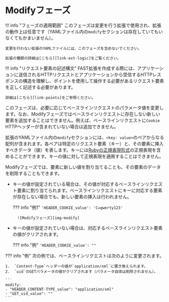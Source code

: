 [link-points]:          points/intro.md
[link-ruby-regexp]:     http://ruby-doc.org/core-2.6.1/doc/regexp_rdoc.html
[link-ext-logic]:       logic.md

[img-modify]:           ../../images/fast/dsl/common/phases/modify.png

# Modifyフェーズ

!!! info "フェーズの適用範囲"
    このフェーズは変更を行う拡張で使用され、拡張の動作上は任意です（YAMLファイル内の`modify`セクションは存在していてもいなくてもかまいません）。

    変更を行わない拡張のYAMLファイルには、このフェーズを含めないでください。
    
    拡張の種類の詳細は[こちら][link-ext-logic]をご覧ください。

!!! info "リクエスト要素の記述構文"
    FAST拡張を作成する際には、アプリケーションに送信されるHTTPリクエストとアプリケーションから受信するHTTPレスポンスの構造を理解し、ポイントを使用して操作する必要があるリクエスト要素を正しく記述する必要があります。 

    詳細は[こちら][link-points]をご参照ください。
 
 このフェーズは、必要に応じてベースラインリクエストのパラメータ値を変更します。なお、Modifyフェーズではベースラインリクエストに存在しない新しい要素を追加することはできません。例えば、ベースラインリクエストに`Cookie` HTTPヘッダーが含まれていない場合は追加できません。 

拡張のYAMLファイル内の`modify`セクションには、`<key: value>`のペアからなる配列が含まれます。各ペアは特定のリクエスト要素（キー）と、その要素に挿入すべきデータ（値）を表します。キーには[Rubyの正規表現形式][link-ruby-regexp]の正規表現を含めることができます。キーの値に対して正規表現を適用することはできません。

Modifyフェーズでは、要素に新しい値を割り当てることも、その要素のデータを削除することもできます。

* キーの値が設定されている場合は、その値が対応するベースラインリクエスト要素に割り当てられます。ベースラインリクエストにキーに対応する要素が存在しない場合でも、新しい要素の挿入は行われません。
    
    ??? info "例1"
        `'HEADER_COOKIE_value': 'C=qwerty123'`

        ![Modifyフェーズ][img-modify]

* キーの値が設定されていない場合は、対応するベースラインリクエスト要素の値がクリアされます。
    
    ??? info "例"
        `'HEADER_COOKIE_value': ""`

??? info "例"
    次の例では、ベースラインリクエストは次のように変更されます。

    1.  `Content-Type`ヘッダーの値が`application/xml`に置き換えられます。
    2.  `uid`のGETパラメータの値がクリアされます（パラメータ自体は削除されません）。

    ```
    modify:
    - "HEADER_CONTENT-TYPE_value": "application/xml"
    - "GET_uid_value": ""
    ```